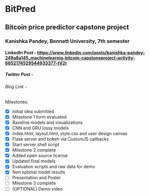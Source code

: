 # BitPred
## Bitcoin price predictor capstone project
### Kanishka Pandey, Bennett University, 7th semester
#### LinkedIn Post - https://www.linkedin.com/posts/kanishka-pandey-249a8a145_machinelearnig-bitcoin-capstoneproject-activity-6852174529544933377-tV2r
##### Twitter Post - 
###### Blog Link - 
Milestones:
- [X] Initial idea submitted
- [X] Milestone 1 form evaluated
- [X] Baseline models and visualizations
- [X] CNN and GRU lossy models
- [X] index.html, layout.html, style.css and user design canvas
- [X] Flask server and bokeh via CustomJS callbacks
- [X] Start server shell script
- [X] Milestone 2 complete
- [X] Added open source license
- [X] Updated final models
- [X] Evaluation scripts and raw data for demo
- [X] Non optimal model results
- [ ] Presentation and Poster
- [ ] Milestone 3 complete
- [ ] (OPTIONAL) Demo video
